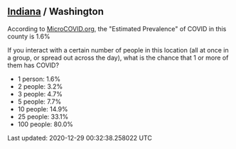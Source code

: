 
## [Indiana](/united-states/indiana) / Washington

According to [MicroCOVID.org](http://microcovid.org),
the "Estimated Prevalence" of COVID in this county is 1.6%

If you interact with a certain number of people in this location
(all at once in a group, or spread out across the day), what is the chance that
1 or more of them has COVID?

- 1 person: 1.6%
- 2 people: 3.2%
- 3 people: 4.7%
- 5 people: 7.7%
- 10 people: 14.9%
- 25 people: 33.1%
- 100 people: 80.0%

Last updated: 2020-12-29 00:32:38.258022 UTC
